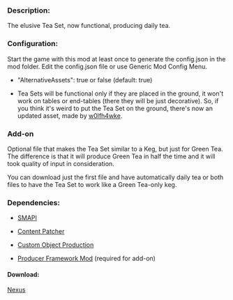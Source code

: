 ### Description:
The elusive Tea Set, now functional, producing daily tea.

### Configuration:
Start the game with this mod at least once to generate the config.json in the mod folder.
Edit the config.json file or use Generic Mod Config Menu.

* "AlternativeAssets": true or false (default: true)
 - Tea Sets will be functional only if they are placed in the ground, it won't work on tables or end-tables (there they will be just decorative). So, if you think it's weird to put the Tea Set on the ground, there's now an updated asset, made by [w0lfh4wke](https://www.nexusmods.com/users/44870747).

### Add-on

Optional file that makes the Tea Set similar to a Keg, but just for Green Tea. The difference is that it will produce Green Tea in half the time and it will took quality of input in consideration.

You can download just the first file and have automatically daily tea or both files to have the Tea Set to work like a Green Tea-only keg.

### Dependencies:
- [SMAPI](https://www.nexusmods.com/stardewvalley/mods/2400)
- [Content Patcher](https://www.nexusmods.com/stardewvalley/mods/1915)
- [Custom Object Production](https://www.nexusmods.com/stardewvalley/mods/10152)

- [Producer Framework Mod](https://www.nexusmods.com/stardewvalley/mods/4970) (required for add-on)

#### Download:
[Nexus](https://www.nexusmods.com/stardewvalley/mods/10466)
